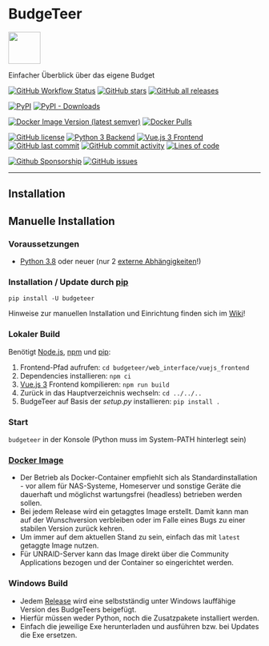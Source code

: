 # BudgeTeer

<img src="https://raw.githubusercontent.com/rix1337/BudgeTeer/main/BudgeTeer/web_interface/vuejs_frontend/public/favicon.ico" data-canonical-src="https://raw.githubusercontent.com/rix1337/BudgeTeer/main/BudgeTeer/web_interface/vuejs_frontend/public/favicon.ico" width="64" height="64" />

Einfacher Überblick über das eigene Budget 

[![GitHub Workflow Status](https://img.shields.io/github/actions/workflow/status/rix1337/BudgeTeer/CreateRelease.yml?branch=main)](https://github.com/rix1337/BudgeTeer/actions/workflows/CreateRelease.yml)
[![GitHub stars](https://img.shields.io/github/stars/rix1337/BudgeTeer.svg)](https://github.com/rix1337/BudgeTeer/stargazers)
[![GitHub all releases](https://img.shields.io/github/downloads/rix1337/BudgeTeer/total?label=github%20downloads)](https://github.com/rix1337/BudgeTeer/releases)

[![PyPI](https://img.shields.io/pypi/v/BudgeTeer?label=pypi%20package)](https://pypi.org/project/BudgeTeer/)
[![PyPI - Downloads](https://img.shields.io/pypi/dm/BudgeTeer?label=pypi%20downloads)](https://pypi.org/project/BudgeTeer/#files)

[![Docker Image Version (latest semver)](https://img.shields.io/docker/v/rix1337/docker-BudgeTeer?label=docker%20image&sort=semver)](https://hub.docker.com/r/rix1337/docker-budgeteer/tags)
[![Docker Pulls](https://img.shields.io/docker/pulls/rix1337/docker-BudgeTeer)](https://hub.docker.com/r/rix1337/docker-budgeteer/)

[![GitHub license](https://img.shields.io/github/license/rix1337/BudgeTeer.svg)](https://github.com/rix1337/BudgeTeer/blob/main/LICENSE.md)
[![Python 3 Backend](https://img.shields.io/badge/backend-python%203-blue.svg)](https://github.com/rix1337/BudgeTeer/tree/main/BudgeTeer)
[![Vue.js 3 Frontend](https://img.shields.io/badge/frontend-vue.js%203-brightgreen.svg)](https://github.com/rix1337/BudgeTeer/tree/main/BudgeTeer/web_interface/vuejs_frontend)
[![GitHub last commit](https://img.shields.io/github/last-commit/rix1337/BudgeTeer)](https://github.com/rix1337/BudgeTeer/commits/main)
[![GitHub commit activity](https://img.shields.io/github/commit-activity/y/rix1337/BudgeTeer)](https://github.com/rix1337/BudgeTeer/graphs/commit-activity)
[![Lines of code](https://img.shields.io/tokei/lines/github/rix1337/BudgeTeer)](https://github.com/rix1337/BudgeTeer/pulse)

[![Github Sponsorship](https://img.shields.io/badge/support-me-red.svg)](https://github.com/users/rix1337/sponsorship)
[![GitHub issues](https://img.shields.io/github/issues/rix1337/BudgeTeer.svg)](https://github.com/rix1337/BudgeTeer/issues)

***

## Installation

## Manuelle Installation

### Voraussetzungen

* [Python 3.8](https://www.python.org/downloads/) oder neuer (nur 2 [externe Abhängigkeiten](https://github.com/rix1337/BudgeTeer/blob/main/requirements.txt)!)

### Installation / Update durch [pip](https://pip.pypa.io/en/stable/installation/)

```pip install -U budgeteer```

Hinweise zur manuellen Installation und Einrichtung finden sich im [Wiki](https://github.com/rix1337/BudgeTeer/wiki)!

### Lokaler Build
Benötigt [Node.js](https://nodejs.org/en/download/), [npm](https://docs.npmjs.com/downloading-and-installing-node-js-and-npm) und [pip](https://pip.pypa.io/en/stable/installation/):

1. Frontend-Pfad aufrufen: `cd budgeteer/web_interface/vuejs_frontend`
2. Dependencies installieren: `npm ci`
3. [Vue.js 3](https://vuejs.org/) Frontend kompilieren: `npm run build`
4. Zurück in das Hauptverzeichnis wechseln: `cd ../../..`
5. BudgeTeer auf Basis der _setup.py_ installieren: `pip install .`

### Start

```budgeteer``` in der Konsole (Python muss im System-PATH hinterlegt sein)

### [Docker Image](https://hub.docker.com/r/rix1337/docker-budgeteer/)

* Der Betrieb als Docker-Container empfiehlt sich als Standardinstallation - vor allem für NAS-Systeme, Homeserver und
  sonstige Geräte die dauerhaft und möglichst wartungsfrei (headless) betrieben werden sollen.
* Bei jedem Release wird ein getaggtes Image erstellt. Damit kann man auf der Wunschversion verbleiben oder im Falle
  eines Bugs zu einer stabilen Version zurück kehren.
* Um immer auf dem aktuellen Stand zu sein, einfach das mit `latest` getaggte Image nutzen.
* Für UNRAID-Server kann das Image direkt über die Community Applications bezogen und der Container so eingerichtet
  werden.

### Windows Build

* Jedem [Release](https://github.com/rix1337/BudgeTeer/releases) wird eine selbstständig unter Windows lauffähige
  Version des BudgeTeers beigefügt.
* Hierfür müssen weder Python, noch die Zusatzpakete installiert werden.
* Einfach die jeweilige Exe herunterladen und ausführen bzw. bei Updates die Exe ersetzen.